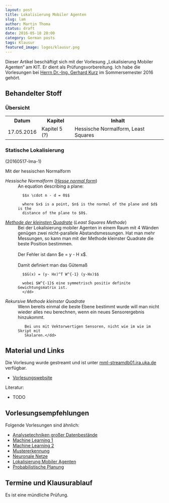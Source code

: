 ```yaml
---
layout: post
title: Lokalisierung Mobiler Agenten
slug: lam
author: Martin Thoma
status: draft
date: 2016-05-18 20:00
category: German posts
tags: Klausur
featured_image: logos/klausur.png
---
```

<div class="info">Dieser Artikel beschäftigt sich mit der Vorlesung &bdquo;Lokalisierung Mobiler Agenten&ldquo; am KIT. Er dient als Prüfungsvorbereitung. Ich habe die Vorlesungen bei <a href="http://isas.uka.de/User:Kurz/de?uselang=de">Herrn Dr.-Ing. Gerhard Kurz</a> im Sommersemester 2016 gehört.</div>

## Behandelter Stoff

### Übersicht

<table>
<tr>
    <th>Datum</th>
    <th>Kapitel</th>
    <th>Inhalt</th>
</tr>
<tr>
    <td>17.05.2016</td>
    <td>Kapitel 5 (?)</td>
    <td>Hessische Normalform, Least Squares</td>
</tr>
</table>


### Statische Lokalisierung

(20160517-lma-1)

Mit der hessischen Normalform

<dl>
  <dt><dfn>Hessische Normalform</dfn> (<a href="https://en.wikipedia.org/wiki/Hesse_normal_form"><dfn>Hesse normal form</dfn></a>)</dt>
  <dd>An equation describing a plane:

      $$x \cdot n - d = 0$$

      where $x$ is a point, $n$ is the normal of the plane and $d$ is the
      distance of the plane to $0$.
  </dd>
  <dt><a href="https://de.wikipedia.org/wiki/Methode_der_kleinsten_Quadrate"><dfn>Methode der kleinsten Quadrate</dfn></a> (<dfn>Least Squares Methode</dfn>)</dt>
  <dd>Bei der Lokalisierung mobiler Agenten in einem Raum mit 4&nbsp;Wänden
      genügen zwei nicht-parallele Abstandsmessungen. Hat man mehr Messungen,
      so kann man mit der Methode kleinster Quadrate die beste Position
      bestimmen.<br/>
      <br/>
      Der Fehler ist dann $e = y - H x$.<br/>
      <br/>
      Damit definiert man das Gütemaß

      $$G(x) = (y- Hx)^T W^{-1} (y-Hx)$$

      wobei $W^{-1}$ eine symmetrisch positiv definite Gewichtungsmatrix ist.
      </dd>
   <dt><dfn>Rekursive Methode kleinster Quadrate</dfn></dt>
   <dd>Wenn bereits einmal die beste Ebene bestimmt wurde will man nicht wieder
       alles neu berechnen, wenn ein neues Sensorergebnis hinzukommt.

       Bei uns mit Vektorwertigen Sensoren, nicht wie im wie im Skript mit
       Skalaren.</dd>
</dl>

## Material und Links

Die Vorlesung wurde gestreamt und ist unter
[mml-streamdb01.ira.uka.de](http://mml-streamdb01.ira.uka.de/) verfügbar.

* [Vorlesungswebsite](http://isas.uka.de/Lokalisierung_mobiler_Agenten_(SS_2016)/de?uselang=de)

Literatur:

* TODO


## Vorlesungsempfehlungen

Folgende Vorlesungen sind ähnlich:

* [Analysetechniken großer Datenbestände](https://martin-thoma.com/analysetechniken-grosser-datenbestaende/)
* [Machine Learning 1](https://martin-thoma.com/machine-learning-1-course/)
* [Machine Learning 2](https://martin-thoma.com/machine-learning-2-course/)
* [Mustererkennung](https://martin-thoma.com/mustererkennung-klausur/)
* [Neuronale Netze](https://martin-thoma.com/neuronale-netze-vorlesung/)
* [Lokalisierung Mobiler Agenten](https://martin-thoma.com/neuronale-netze-vorlesung/)
* [Probabilistische Planung](https://martin-thoma.com/probabilistische-planung/)


## Termine und Klausurablauf

Es ist eine mündliche Prüfung.

